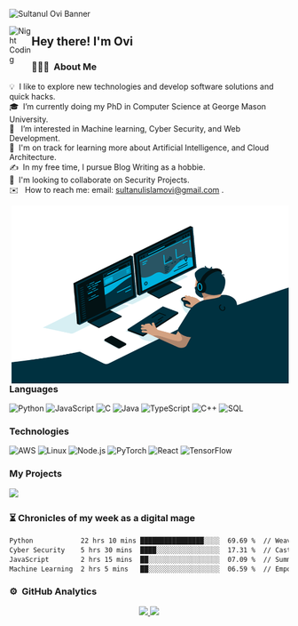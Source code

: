 ![Sultanul Ovi Banner](https://github.com/sultanul-ovi/sultanul-ovi/blob/master/Sultanul%20Ovi_logo%20(1)%20(1).gif/)<!-- If you want the template for my gif, email me! -->

<img alt="Night Coding" src="./assets/Hand%20Wave.gif" width='40' align="left"/><h2>Hey there! I'm Ovi</h2>

<!-- ## 👋 &nbsp;Hey there! I'm Ovi --> 

### 👨🏻‍💻 &nbsp;About Me

💡 &nbsp;I like to explore new technologies and develop software solutions and quick hacks.\
🎓 &nbsp;I’m currently doing my PhD in Computer Science at George Mason University. \
👀 &nbsp; I’m interested in Machine learning, Cyber Security, and Web Development. \
🌱 &nbsp;I'm on track for learning more about Artificial Intelligence, and Cloud Architecture.\
✍️ &nbsp;In my free time, I pursue Blog Writing as a hobbie.\
💬 &nbsp;I'm looking to collaborate on Security Projects.\
✉️ &nbsp; How to reach me: email: sultanulislamovi@gmail.com .
<!--📄 &nbsp;Check out my portfolio website at -->

 <img align="right" alt="GIF" src="https://github.com/sultanul-ovi/sultanul-ovi/blob/master/code.gif?raw=true" width="500" height="320" />

### Languages

![Python](https://img.shields.io/badge/-Python-000?&logo=Python)
![JavaScript](https://img.shields.io/badge/-JavaScript-000?&logo=JavaScript)
![C](https://img.shields.io/badge/-C-000?&logo=C)
![Java](https://img.shields.io/badge/-Java-000?&logo=Java&logoColor=007396)
![TypeScript](https://img.shields.io/badge/-TypeScript-000?&logo=TypeScript)
![C++](https://img.shields.io/badge/-C++-000?&logo=c%2b%2b&logoColor=00599C)
![SQL](https://img.shields.io/badge/-SQL-000?&logo=MySQL)

### Technologies

![AWS](https://img.shields.io/badge/-AWS-000?&logo=Amazon-AWS&logoColor=F90)
![Linux](https://img.shields.io/badge/-Linux-000?&logo=Linux)
![Node.js](https://img.shields.io/badge/-Node.js-000?&logo=node.js)
![PyTorch](https://img.shields.io/badge/-PyTorch-000?&logo=PyTorch)
![React](https://img.shields.io/badge/-React-000?&logo=React)
![TensorFlow](https://img.shields.io/badge/-TensorFlow-000?&logo=TensorFlow)

### My Projects

[![](https://img.shields.io/badge/-🧬%20My%20Website-000)](https://github.com/sultanul-ovi/Gender-Classification-Application-using-Machine-Learning/blob/main/README.md)
<!---
[![](https://img.shields.io/badge/-🦠%20COVID‑19%20Dashboard-000)](https://github.com/adamalston/COVID-19-Dashboard)
[![](https://img.shields.io/badge/-📝%20Summarizer-000)](https://github.com/adamalston/Summarizer)
[![](https://img.shields.io/badge/-🔬%20Overwatch-000)](https://github.com/adamalston/overwatch)
[![](https://img.shields.io/badge/-🛰%20KubeSat-000)](https://github.com/adamalston/kubesat)
[![](https://img.shields.io/badge/-🔊%20Voice%20Poker-000)](https://github.com/adamalston/Poker)
[![](https://img.shields.io/badge/-🗺%20PokémonGo%20Map-000)](https://github.com/adamalston/PokemonGo-Map)

-->
### ⏳ Chronicles of my week as a digital mage
<!--START_SECTION:waka-->

```txt
Python            22 hrs 10 mins ████████████████░░░░  69.69 %  // Weaving Pythonic spells with serpentine agility.
Cyber Security    5 hrs 30 mins  ████░░░░░░░░░░░░░░░░  17.31 %  // Casting protective wards in the realm of cybersecurity.
JavaScript        2 hrs 15 mins  ██░░░░░░░░░░░░░░░░░░  07.09 %  // Summoning asynchronous incantations in JavaScript.
Machine Learning  2 hrs 5 mins   ██░░░░░░░░░░░░░░░░░░  06.59 %  // Empowering neural networks with arcane machine learning algorithms.
```

<!--END_SECTION:waka-->
### ⚙️ &nbsp;GitHub Analytics
<p align="center">
<a href="https://github.com/sultanul-ovi">
  <img height="180em" src="https://github-readme-stats-eight-theta.vercel.app/api?username=sultanul-ovi&show_icons=true&theme=algolia&include_all_commits=true&count_private=true"/>
  <img height="180em" src="https://github-readme-stats-eight-theta.vercel.app/api/top-langs/?username=sultanul-ovi&layout=compact&langs_count=8&theme=algolia"/>
</a>
</p>

